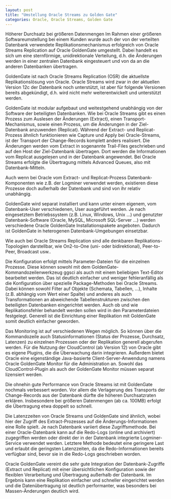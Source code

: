 ```yaml
---
layout: post
title: "Umstellung Oracle Streams zu Golden Gate"
categories: Oracle, Oracle Streams, Golden Gate
---
```

Höherer Durchsatz bei größeren Datenmengen
Im Rahmen einer größeren Softwareumstellung bei einem Kunden wurde auch der von der verteilten Datenbank verwendete Replikationsmechanismus erfolgreich von Oracle Streams Replication auf Oracle GoldenGate umgestellt. Dabei handelt es sich um eine sternförmige, unidirektionale Verteilung, d.h. die Änderungen werden in einer zentralen Datenbank eingesteuert und von da an die anderen Datenbanken übertragen.

GoldenGate ist nach Oracle Streams Replication (OSR) die aktuellste Replikationslösung von Oracle. Oracle Streams wird zwar in der aktuellen Version 12c der Datenbank noch unterstützt, ist aber für folgende Versionen bereits abgekündigt, d.h. wird nicht mehr weiterentwickelt und unterstützt werden.

GoldenGate ist modular aufgebaut und weitestgehend unabhängig von der Software der beteiligten Datenbanken. Wie bei Oracle Streams gibt es einen Prozess zum Auslesen der Änderungen (Extract), einen Transport-Mechanismus, sowie einen Prozess, um die Änderungen in der Ziel-Datenbank anzuwenden (Replicat). Während der Extract- und Replicat-Prozess ähnlich funktionieren wie  Capture und Apply bei Oracle-Streams, ist der Transport der Change-Records komplett anders realisiert. Die Änderungen werden vom Extract in sogenannte Trail-Files geschrieben und auf den Host der Ziel-Datenbank übertragen. Dort werden die Informationen vom Replicat ausgelesen und in der Datenbank angewendet. Bei Oracle Streams erfolgte die Übertragung mittels Advanced Queues, also mit Datenbank-Mitteln.

Auch wenn bei Oracle vom Extract- und Replicat-Prozess Datenbank-Komponenten wie z.B. der Logminer verwendet werden, existieren diese Prozesse doch außerhalb der Datenbank und sind von ihr relativ unabhängig.

GoldenGate wird separat installiert und kann unter einem eigenem, vom Datenbank-User verschiedenen, User ausgeführt werden. Je nach eingesetztem Betriebssystem (z.B. Linux, Windows, Unix …) und genutzter Datenbank-Software (Oracle, MySQL, Microsoft SQL-Server …) werden verschiedene Oracle GoldenGate Installationspakete angeboten. Dadurch ist GoldenGate in heterogenen Datenbank-Umgebungen einsetzbar.

Wie auch bei Oracle Streams Replication sind alle denkbaren Replikations-Topologien darstellbar, wie On2-to-One (uni- oder bidirektional), Peer-to-Peer, Broadcast usw..

Die Konfiguration erfolgt mittels Parameter-Dateien für die einzelnen Prozesse. Diese können sowohl mit dem GoldenGate-Kommandozeilenwerkzeug ggsci als auch mit einem beliebigen Text-Editor bearbeitet werden. Das ist deutlich einfacher und weniger fehleranfällig als die Konfiguration über spezielle Package-Methoden bei Oracle Streams. Dabei können sowohl Filter auf Objekte (Schemata, Tabellen, …), Inhalte (z.B. abhängig vom Wert einer Spalte) und anderes als auch Transformationen an abweichende Tabellenstrukturen zwischen den beteiligten Datenbanken eingerichtet werden. Auch ob und wie Replikationsfehler behandelt werden sollen wird in den Parameterdateien festgelegt. Generell ist die Einrichtung einer Replikation mit GoldenGate somit deutlich einfacher geworden.

Das Monitoring ist auf verschiedenen Wegen möglich. So können über die Kommandozeile  auch Statusinformationen (Status der Prozesse, Durchsatz, Latenzen) zu einzelnen Prozessen oder der Replikation generell abgerufen werden. Für die Nutzung der CloudControl (ab Version 12) von Oracle gibt es eigene Plugins, die die Überwachung darin integrieren. Außerdem bietet Oracle eine eigenständige Java-basierte Client-Server-Anwendung namens Oracle GoldenGate Monitor für die Administration an. Sowohl das CloudControl-Plugin als auch der GoldenGate Monitor müssen separat lizensiert werden.

Die ohnehin gute Performance von Oracle Streams ist mit GoldenGate nochmals verbessert worden. Vor allem die Verlagerung des Transports der Change-Records aus der Datenbank dürfte die höheren Durchsatzraten erklären. Insbesondere bei größeren Datenmengen (ab ca. 100MB) erfolgt die Übertragung etwa doppelt so schnell.

Die Latenzzeiten von Oracle Streams und GoldenGate sind ähnlich, wobei hier der Zugriff des Extract-Prozesses auf die Änderungs-Informationen eine Rolle spielt. Je nach Datenbank variiert diese Zugriffsmethode. Bei einer Oracle-Datenbank kann auf die Redo-Logs (online und archiviert) zugegriffen werden oder direkt der in der Datenbank integrierte Logminer-Service verwendet werden. Letztere Methode bedeutet eine geringere Last und erlaubt die geringsten Latenzzeiten, da die Redo-Informationen bereits verfügbar sind, bevor sie in die Redo-Logs geschrieben worden.

Oracle GoldenGate vereint die sehr gute Integration der Datenbank-Zugriffe (Extract und Replicat) mit einer übersichtlichen Konfiguration sowie der flexiblen Verarbeitung und Übertragung außerhalb der Datenbank. Im Ergebnis kann eine Replikation einfacher und schneller eingerichtet werden und die Datenübertragung ist deutlich performanter, was besonders bei Massen-Änderungen deutlich wird. 